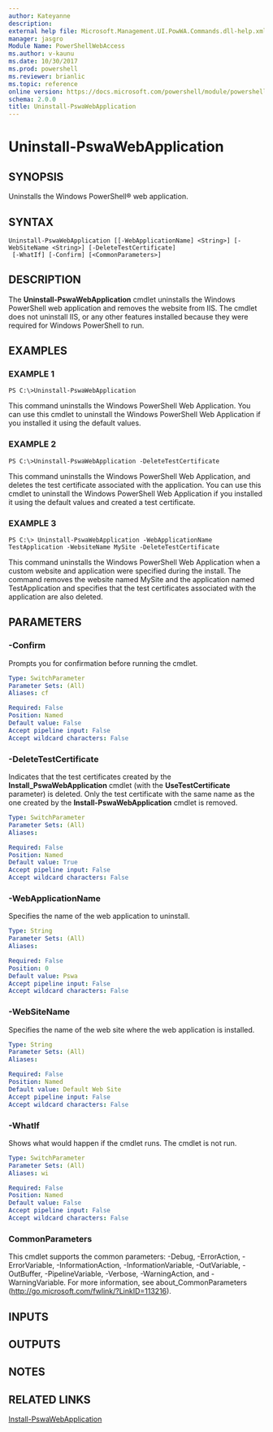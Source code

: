 ```yaml
---
author: Kateyanne
description: 
external help file: Microsoft.Management.UI.PowWA.Commands.dll-help.xml
manager: jasgro
Module Name: PowerShellWebAccess
ms.author: v-kaunu
ms.date: 10/30/2017
ms.prod: powershell
ms.reviewer: brianlic
ms.topic: reference
online version: https://docs.microsoft.com/powershell/module/powershellwebaccess/uninstall-pswawebapplication?view=windowsserver2012r2-ps&wt.mc_id=ps-gethelp
schema: 2.0.0
title: Uninstall-PswaWebApplication
---
```


# Uninstall-PswaWebApplication

## SYNOPSIS
Uninstalls the Windows PowerShell® web application.

## SYNTAX

```
Uninstall-PswaWebApplication [[-WebApplicationName] <String>] [-WebSiteName <String>] [-DeleteTestCertificate]
 [-WhatIf] [-Confirm] [<CommonParameters>]
```

## DESCRIPTION
The **Uninstall-PswaWebApplication** cmdlet uninstalls the Windows PowerShell web application and removes the website from IIS.
The cmdlet does not uninstall IIS, or any other features installed because they were required for Windows PowerShell to run.

## EXAMPLES

### EXAMPLE 1
```
PS C:\>Uninstall-PswaWebApplication
```

This command uninstalls the Windows PowerShell Web Application.
You can use this cmdlet to uninstall the Windows PowerShell Web Application if you installed it using the default values.

### EXAMPLE 2
```
PS C:\>Uninstall-PswaWebApplication -DeleteTestCertificate
```

This command uninstalls the Windows PowerShell Web Application, and deletes the test certificate associated with the application.
You can use this cmdlet to uninstall the Windows PowerShell Web Application if you installed it using the default values and created a test certificate.

### EXAMPLE 3
```
PS C:\> Uninstall-PswaWebApplication -WebApplicationName TestApplication -WebsiteName MySite -DeleteTestCertificate
```

This command uninstalls the Windows PowerShell Web Application when a custom website and application were specified during the install.
The command removes the website named MySite and the application named TestApplication and specifies that the test certificates associated with the application are also deleted.

## PARAMETERS

### -Confirm
Prompts you for confirmation before running the cmdlet.

```yaml
Type: SwitchParameter
Parameter Sets: (All)
Aliases: cf

Required: False
Position: Named
Default value: False
Accept pipeline input: False
Accept wildcard characters: False
```

### -DeleteTestCertificate
Indicates that the test certificates created by the **Install_PswaWebApplication** cmdlet (with the **UseTestCertificate** parameter) is deleted. 
Only the test certificate with the same name as the one created by the **Install-PswaWebApplication** cmdlet is removed.

```yaml
Type: SwitchParameter
Parameter Sets: (All)
Aliases: 

Required: False
Position: Named
Default value: True
Accept pipeline input: False
Accept wildcard characters: False
```

### -WebApplicationName
Specifies the name of the web application to uninstall.

```yaml
Type: String
Parameter Sets: (All)
Aliases: 

Required: False
Position: 0
Default value: Pswa
Accept pipeline input: False
Accept wildcard characters: False
```

### -WebSiteName
Specifies the name of the web site where the web application is installed.

```yaml
Type: String
Parameter Sets: (All)
Aliases: 

Required: False
Position: Named
Default value: Default Web Site
Accept pipeline input: False
Accept wildcard characters: False
```

### -WhatIf
Shows what would happen if the cmdlet runs.
The cmdlet is not run.

```yaml
Type: SwitchParameter
Parameter Sets: (All)
Aliases: wi

Required: False
Position: Named
Default value: False
Accept pipeline input: False
Accept wildcard characters: False
```

### CommonParameters
This cmdlet supports the common parameters: -Debug, -ErrorAction, -ErrorVariable, -InformationAction, -InformationVariable, -OutVariable, -OutBuffer, -PipelineVariable, -Verbose, -WarningAction, and -WarningVariable. For more information, see about_CommonParameters (http://go.microsoft.com/fwlink/?LinkID=113216).

## INPUTS

## OUTPUTS

## NOTES

## RELATED LINKS

[Install-PswaWebApplication](./Install-PswaWebApplication.md)

